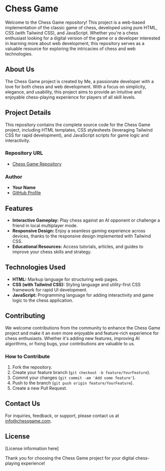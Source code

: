 # Chess Game

Welcome to the Chess Game repository! This project is a web-based implementation of the classic game of chess, developed using pure HTML, CSS (with Tailwind CSS), and JavaScript. Whether you're a chess enthusiast looking for a digital version of the game or a developer interested in learning more about web development, this repository serves as a valuable resource for exploring the intricacies of chess and web technologies.

## About Us

The Chess Game project is created by Me, a passionate developer with a love for both chess and web development. With a focus on simplicity, elegance, and usability, this project aims to provide an intuitive and enjoyable chess-playing experience for players of all skill levels.

## Project Details

This repository contains the complete source code for the Chess Game project, including HTML templates, CSS stylesheets (leveraging Tailwind CSS for rapid development), and JavaScript scripts for game logic and interactivity.

### Repository URL

- [Chess Game Repository](https://darshitdudhaiya.github.io/Chess)

### Author

- **Your Name**
- [GitHub Profile](https://github.com/darshitdudhaiya)

## Features

- **Interactive Gameplay:** Play chess against an AI opponent or challenge a friend in local multiplayer mode.
- **Responsive Design:** Enjoy a seamless gaming experience across devices, thanks to the responsive design implemented with Tailwind CSS.
- **Educational Resources:** Access tutorials, articles, and guides to improve your chess skills and strategy.

## Technologies Used

- **HTML:** Markup language for structuring web pages.
- **CSS (with Tailwind CSS):** Styling language and utility-first CSS framework for rapid UI development.
- **JavaScript:** Programming language for adding interactivity and game logic to the chess application.

## Contributing

We welcome contributions from the community to enhance the Chess Game project and make it an even more enjoyable and feature-rich experience for chess enthusiasts. Whether it's adding new features, improving AI algorithms, or fixing bugs, your contributions are valuable to us.

### How to Contribute

1. Fork the repository.
2. Create your feature branch (`git checkout -b feature/YourFeature`).
3. Commit your changes (`git commit -am 'Add some feature'`).
4. Push to the branch (`git push origin feature/YourFeature`).
5. Create a new Pull Request.

## Contact Us

For inquiries, feedback, or support, please contact us at [info@chessgame.com](mailto:info@chessgame.com).

## License

[License information here]

Thank you for choosing the Chess Game project for your digital chess-playing experience!
